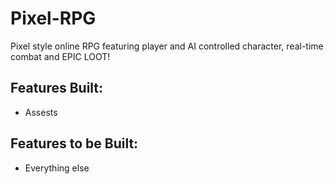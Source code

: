 # Pixel-RPG
Pixel style online RPG featuring player and AI controlled character, real-time combat and EPIC LOOT!

## Features Built:
* Assests


## Features to be Built:
* Everything else
